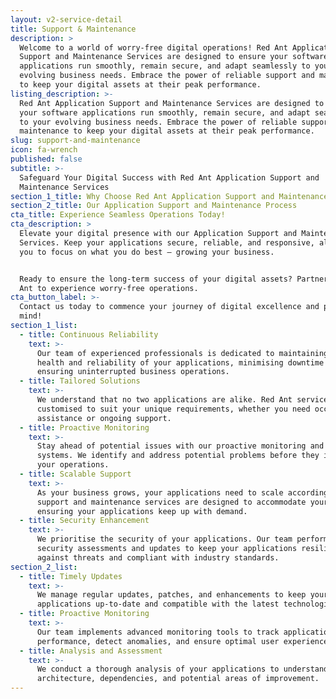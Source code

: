 ```yaml
---
layout: v2-service-detail
title: Support & Maintenance
description: >
  Welcome to a world of worry-free digital operations! Red Ant Application
  Support and Maintenance Services are designed to ensure your software
  applications run smoothly, remain secure, and adapt seamlessly to your
  evolving business needs. Embrace the power of reliable support and maintenance
  to keep your digital assets at their peak performance.
listing_description: >-
  Red Ant Application Support and Maintenance Services are designed to ensure
  your software applications run smoothly, remain secure, and adapt seamlessly
  to your evolving business needs. Embrace the power of reliable support and
  maintenance to keep your digital assets at their peak performance.
slug: support-and-maintenance
icon: fa-wrench
published: false
subtitle: >-
  Safeguard Your Digital Success with Red Ant Application Support and
  Maintenance Services
section_1_title: Why Choose Red Ant Application Support and Maintenance Services?
section_2_title: Our Application Support and Maintenance Process
cta_title: Experience Seamless Operations Today!
cta_description: >
  Elevate your digital presence with our Application Support and Maintenance
  Services. Keep your applications secure, reliable, and responsive, allowing
  you to focus on what you do best – growing your business.


  Ready to ensure the long-term success of your digital assets? Partner with Red
  Ant to experience worry-free operations.
cta_button_label: >-
  Contact us today to commence your journey of digital excellence and peace of
  mind!
section_1_list:
  - title: Continuous Reliability
    text: >-
      Our team of experienced professionals is dedicated to maintaining the
      health and reliability of your applications, minimising downtime and
      ensuring uninterrupted business operations.
  - title: Tailored Solutions
    text: >-
      We understand that no two applications are alike. Red Ant services are
      customised to suit your unique requirements, whether you need occasional
      assistance or ongoing support.
  - title: Proactive Monitoring
    text: >-
      Stay ahead of potential issues with our proactive monitoring and alert
      systems. We identify and address potential problems before they impact
      your operations.
  - title: Scalable Support
    text: >-
      As your business grows, your applications need to scale accordingly. Our
      support and maintenance services are designed to accommodate your growth,
      ensuring your applications keep up with demand.
  - title: Security Enhancement
    text: >-
      We prioritise the security of your applications. Our team performs regular
      security assessments and updates to keep your applications resilient
      against threats and compliant with industry standards.
section_2_list:
  - title: Timely Updates
    text: >-
      We manage regular updates, patches, and enhancements to keep your
      applications up-to-date and compatible with the latest technologies.
  - title: Proactive Monitoring
    text: >-
      Our team implements advanced monitoring tools to track application
      performance, detect anomalies, and ensure optimal user experiences.
  - title: Analysis and Assessment
    text: >-
      We conduct a thorough analysis of your applications to understand their
      architecture, dependencies, and potential areas of improvement.
---
```











